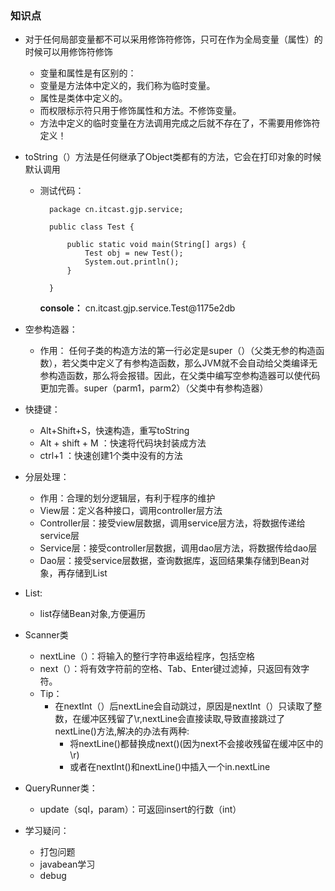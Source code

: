 ### 知识点
- 对于任何局部变量都不可以采用修饰符修饰，只可在作为全局变量（属性）的时候可以用修饰符修饰
	- 变量和属性是有区别的：
	- 变量是方法体中定义的，我们称为临时变量。
	- 属性是类体中定义的。
	- 而权限标示符只用于修饰属性和方法。不修饰变量。
	- 方法中定义的临时变量在方法调用完成之后就不存在了，不需要用修饰符定义！
- toString（）方法是任何继承了Object类都有的方法，它会在打印对象的时候默认调用
	- 测试代码：

			package cn.itcast.gjp.service;
			
			public class Test {
			
				public static void main(String[] args) {
					Test obj = new Test();
					System.out.println();
				}
			
			}
	
		**console：**
		 cn.itcast.gjp.service.Test@1175e2db
- 空参构造器：
	- 作用： 任何子类的构造方法的第一行必定是super（）（父类无参的构造函数），若父类中定义了有参构造函数，那么JVM就不会自动给父类编译无参构造函数，那么将会报错。因此，在父类中编写空参构造器可以使代码更加完善。super（parm1，parm2）（父类中有参构造器）

- 快捷键：
	- Alt+Shift+S，快速构造，重写toString
	- Alt + shift + M ：快速将代码块封装成方法
	- ctrl+1 ：快速创建1个类中没有的方法
- 分层处理：
	- 作用：合理的划分逻辑层，有利于程序的维护
	- View层：定义各种接口，调用controller层方法
	- Controller层：接受view层数据，调用service层方法，将数据传递给service层
	- Service层：接受controller层数据，调用dao层方法，将数据传给dao层
	- Dao层：接受service层数据，查询数据库，返回结果集存储到Bean对象，再存储到List

- List<e>:
	- list存储Bean对象,方便遍历 

- Scanner类
	- nextLine（）：将输入的整行字符串返给程序，包括空格
	- next（）：将有效字符前的空格、Tab、Enter键过滤掉，只返回有效字符。
	- Tip：
		- 在nextInt（）后nextLine会自动跳过，原因是nextInt（）只读取了整数，在缓冲区残留了\r,nextLine会直接读取,导致直接跳过了nextLine()方法,解决的办法有两种:
			- 将nextLine()都替换成next()(因为next不会接收残留在缓冲区中的\r)
			- 或者在nextInt()和nextLine()中插入一个in.nextLine

- QueryRunner类：
	- update（sql，param）：可返回insert的行数（int）

- 学习疑问：
	- 打包问题
	- javabean学习
	- debug